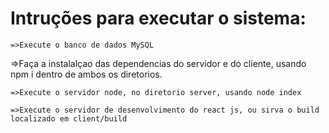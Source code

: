 # Intruções para executar o sistema:

```
=>Execute o banco de dados MySQL
```

=>Faça a instalalçao das dependencias do servidor e do cliente, usando npm i  dentro de ambos os diretorios.

```
=>Execute o servidor node, no diretorio server, usando node index
```


```
=>Execute o servidor de desenvolvimento do react js, ou sirva o build localizado em client/build
```
